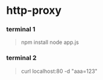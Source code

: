 # http-proxy

### terminal 1
> npm install
> node app.js

### terminal 2
>curl localhost:80 -d "aaa=123"

